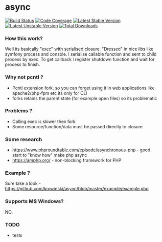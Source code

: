 # async

[![Build Status](https://scrutinizer-ci.com/g/krowinski/async/badges/build.png?b=master)](https://scrutinizer-ci.com/g/krowinski/async/build-status/master)
[![Code Coverage](https://scrutinizer-ci.com/g/krowinski/async/badges/coverage.png?b=master)](https://scrutinizer-ci.com/g/krowinski/async/?branch=master)
[![Latest Stable Version](https://poser.pugx.org/krowinski/async/version)](https://packagist.org/packages/krowinski/async) 
[![Latest Unstable Version](https://poser.pugx.org/krowinski/async/v/unstable)](//packagist.org/packages/krowinski/async) 
[![Total Downloads](https://poser.pugx.org/krowinski/async/downloads)](https://packagist.org/packages/krowinski/async)

### How this work?
Well its basically "exec" with serialised closure. "Dressed" in nice libs like symfony process and console.
I serialise callable function and sent to child process by exec. To get callback I register shutdown function and wait for process to finish.

### Why not pcntl ?
- Pcntl extension fork, so you can forget using it in web applications like apache2/php-fpm etc its only for CLI
- forks retains the parent state (for example open files) so its problematic

### Problems ?
- Calling exec is slower then fork
- Some resource/function/data must be passed directly to closure

### Some research
- https://www.phproundtable.com/episode/asynchronous-php - good start to "know how" make php async
- https://amphp.org/ - non-blocking framework for PHP

### Example ?
Sure take a look - https://github.com/krowinski/async/blob/master/example/example.php

### Supports M$ Windows?
NO.

### TODO 
- tests
